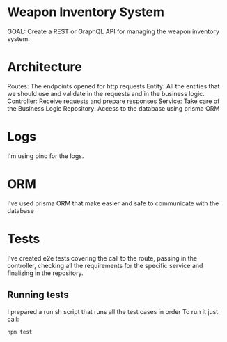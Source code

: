 # Weapon Inventory System

GOAL: Create a REST or GraphQL API for managing the weapon inventory system.

# Architecture

Routes: The endpoints opened for http requests
Entity: All the entities that we should use and validate in the requests and in the business logic.
Controller: Receive requests and prepare responses
Service: Take care of the Business Logic
Repository: Access to the database using prisma ORM

# Logs

I'm using pino for the logs.

# ORM

I've used prisma ORM that make easier and safe to communicate with the database

# Tests

I've created e2e tests covering the call to the route, passing in the controller, checking all the requirements for the
specific service and finalizing in the repository.

## Running tests

I prepared a run.sh script that runs all the test cases in order
To run it just call:

```
npm test
```
